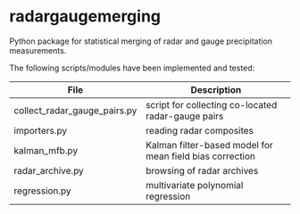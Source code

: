 # radargaugemerging
Python package for statistical merging of radar and gauge precipitation measurements.

The following scripts/modules have been implemented and tested:

| File                            | Description                                                           |
|---------------------------------|-----------------------------------------------------------------------|
| collect_radar_gauge_pairs.py    | script for collecting co-located radar-gauge pairs                    |
| importers.py                    | reading radar composites                                              |
| kalman_mfb.py                   | Kalman filter-based model for mean field bias correction              |
| radar_archive.py                | browsing of radar archives                                            |
| regression.py                   | multivariate polynomial regression                                    |
